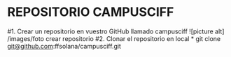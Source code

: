 # REPOSITORIO CAMPUSCIFF
#1. Crear un repositorio en vuestro GitHub llamado campusciff
![picture alt] /images/foto crear repositorio
#2. Clonar el repositorio en local
     * git clone git@github.com:ffsolana/campusciff.git
#

